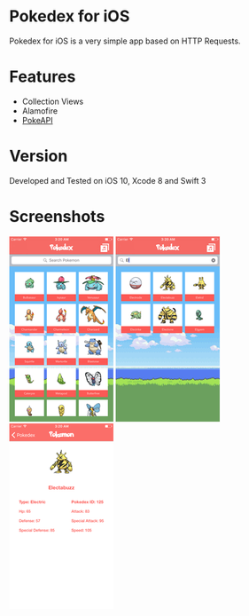 # Pokedex for iOS

Pokedex for iOS is a very simple app based on HTTP Requests.

# Features

- Collection Views
- Alamofire
- [PokeAPI](http://pokeapi.co)

# Version
Developed and Tested on iOS 10, Xcode 8 and Swift 3

# Screenshots
![Screenshot 1](https://github.com/hespinola/Pokedex/blob/master/Screenshots/1.png)  ![Screenshot 2](https://github.com/hespinola/Pokedex/blob/master/Screenshots/2.png)  ![Screenshot 3](https://github.com/hespinola/Pokedex/blob/master/Screenshots/3.png)
